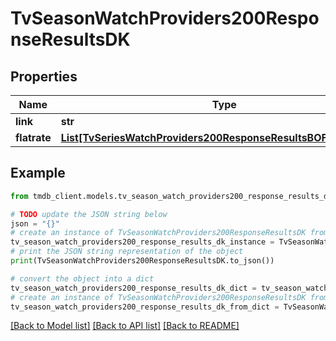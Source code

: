 # TvSeasonWatchProviders200ResponseResultsDK


## Properties

Name | Type | Description | Notes
------------ | ------------- | ------------- | -------------
**link** | **str** |  | [optional] 
**flatrate** | [**List[TvSeriesWatchProviders200ResponseResultsBOFlatrateInner]**](TvSeriesWatchProviders200ResponseResultsBOFlatrateInner.md) |  | [optional] 

## Example

```python
from tmdb_client.models.tv_season_watch_providers200_response_results_dk import TvSeasonWatchProviders200ResponseResultsDK

# TODO update the JSON string below
json = "{}"
# create an instance of TvSeasonWatchProviders200ResponseResultsDK from a JSON string
tv_season_watch_providers200_response_results_dk_instance = TvSeasonWatchProviders200ResponseResultsDK.from_json(json)
# print the JSON string representation of the object
print(TvSeasonWatchProviders200ResponseResultsDK.to_json())

# convert the object into a dict
tv_season_watch_providers200_response_results_dk_dict = tv_season_watch_providers200_response_results_dk_instance.to_dict()
# create an instance of TvSeasonWatchProviders200ResponseResultsDK from a dict
tv_season_watch_providers200_response_results_dk_from_dict = TvSeasonWatchProviders200ResponseResultsDK.from_dict(tv_season_watch_providers200_response_results_dk_dict)
```
[[Back to Model list]](../README.md#documentation-for-models) [[Back to API list]](../README.md#documentation-for-api-endpoints) [[Back to README]](../README.md)



